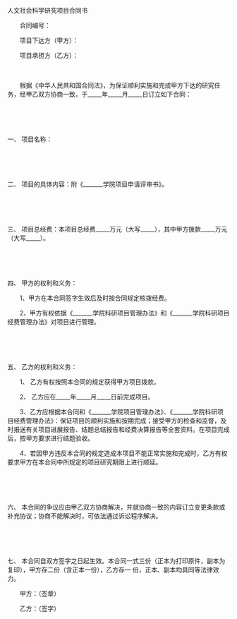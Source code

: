 



人文社会科学研究项目合同书



 

　　合同编号：　　

　　项目下达方（甲方）：

　　项目承担方（乙方）：

　　

　　根据《中华人民共和国合同法》，为保证顺利实施和完成甲方下达的研究任务，经甲乙双方协商一致，于_____年_____月_____日订立如下合同：

　　

　　

一、
项目名称：

　　

　　

二、
项目的具体内容：附《_______学院项目申请评审书》。

　　

　　

三、
项目总经费：本项目总经费_____万元（大写_____），其中甲方拨款_____万元（大写_____）。

　　

　　

四、
甲方的权利和义务：

　　1、甲方在本合同签字生效后及时按合同规定核拨经费。

　　2、甲方有权依据《_______学院科研项目管理办法》和《_______学院科研项目经费管理办法》对项目进行管理。

　　

　　

五、
乙方的权利和义务：

　　1、 乙方有权按照本合同的规定获得甲方项目拨款。

　　2、 乙方应在_____年_____月_____日前完成项目。

　　3、乙方应根据本合同和《_______学院项目管理办法》、《_______学院科研项目经费管理办法》：保证项目的顺利实施和按期完成；接受甲方的检查和监督，及时报送有关项目进展报告、结题总结报告和经费决算报告等全套资料。在项目完成后，按甲方要求进行结题验收。

　　4、若因甲方违反本合同的规定造成本项目不能正常实施和完成时，乙方有权要求甲方在本合同中所规定的项目研究期限上进行顺延。

　　

　　

六、
本合同的争议应由甲乙双方协商解决，并就协商一致的内容订立变更条款或补充协议；协商不能解决时，可依法通过诉讼程序解决。

　　

　　

七、
本合同自双方签字之日起生效。本合同一式三份（正本为打印原件，副本为复印），甲方存二份（含正本一份），乙方存一 份，正本、副本均具同等法律效力。

　　甲方：（签章）

　　乙方：（签字）
